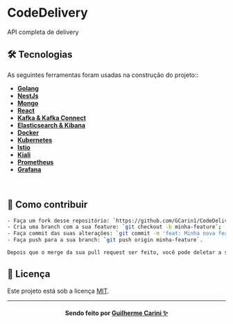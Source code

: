 # CodeDelivery
 API completa de delivery 

## 🛠 Tecnologias

As seguintes ferramentas foram usadas na construção do projeto::


-  **[Golang](https://golang.org)**
-  **[NestJs](https://nestjs.com)**
-  **[Mongo](https://www.mongodb.com/cloud/atlas)**
-   **[React](https://pt-br.reactjs.org)**
-   **[Kafka & Kafka Connect](https://kafka.apache.org)**
-   **[Elasticsearch & Kibana](https://www.elastic.co/pt/what-is/elasticsearch)**
-   **[Docker](https://www.docker.com)**
-   **[Kubernetes](https://kubernetes.io/pt/)**
-   **[Istio](https://istio.io)**
-   **[Kiali](https://kiali.io)**
-   **[Prometheus](https://prometheus.io)**
-    **[Grafana](https://grafana.com)**

<br/>

## 🤔 Como contribuir

```bash
- Faça um fork desse repositório: `https://github.com/GCarin1/CodeDelivery.git`;
- Cria uma branch com a sua feature: `git checkout -b minha-feature`;
- Faça commit das suas alterações: `git commit -m 'feat: Minha nova feature'`; 
- Faça push para a sua branch: `git push origin minha-feature`.

Depois que o merge da sua pull request ser feito, você pode deletar a sua branch. 
```

## 📝 Licença

Este projeto está sob a licença [MIT](./LICENSE).

---
<h4 align=center>Sendo feito por <a href="https://www.linkedin.com/in/guilherme-carini/">Guilherme Carini ✨</a></a></h4>


